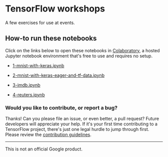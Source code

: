 # TensorFlow workshops

A few exercises for use at events.

## How-to run these notebooks

Click on the links below to open these notebooks in [Colaboratory](https://colab.research.google.com), a hosted Jupyter notebook environment that's free to use and requires no setup.

* [1-mnist-with-keras.ipynb](https://colab.research.google.com/github/tensorflow/workshops/blob/master/notebooks/1-mnist-with-keras.ipynb)

* [2-mnist-with-keras-eager-and-tf-data.ipynb](https://colab.research.google.com/github/tensorflow/workshops/blob/master/notebooks/2-mnist-with-keras-eager-and-tf-data.ipynb)

* [3-imdb.ipynb](https://colab.research.google.com/github/tensorflow/workshops/blob/master/notebooks/3-imdb.ipynb)

* [4-reuters.ipynb](https://colab.research.google.com/github/tensorflow/workshops/blob/master/notebooks/4-reuters.ipynb)

### Would you like to contribute, or report a bug?

Thanks! Can you please file an issue, or even better, a pull request? Future developers will appreciate your help. If it's your first time contributing to a TensorFlow project, there's just one legal hurdle to jump through first. Please review the [contribution guidelines](CONTRIBUTING.md).

---

This is not an official Google product.